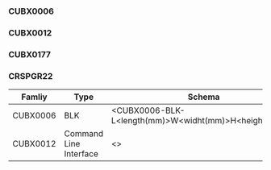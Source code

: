 ### CUBX0006

### CUBX0012

### CUBX0177

### CRSPGR22



| Famliy               | Type                                  | Schema |
| --------------------- | ------------------------------------ | --------- |
| CUBX0006              | BLK   | <CUBX0006-BLK-L<length(mm)>W<widht(mm)>H<height(mm)>> |
| CUBX0012              | Command Line Interface               | <> |

